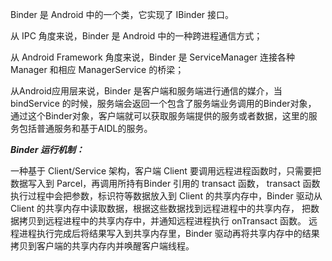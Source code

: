 Binder 是 Android 中的一个类，它实现了 IBinder 接口。

从 IPC 角度来说，Binder 是 Android 中的一种跨进程通信方式；

从 Android Framework 角度来说，Binder 是 ServiceManager 连接各种 Manager 和相应 ManagerService 的桥梁；

从Android应用层来说，Binder 是客户端和服务端进行通信的媒介，当 bindService 的时候，服务端会返回一个包含了服务端业务调用的Binder对象，
通过这个Binder对象，客户端就可以获取服务端提供的服务或者数据，这里的服务包括普通服务和基于AIDL的服务。

***Binder 运行机制：***

一种基于 Client/Service 架构，客户端 Client 要调用远程进程函数时，只需要把数据写入到 Parcel，再调用所持有Binder 引用的 transact 函数，
transact 函数执行过程中会把参数，标识符等数据放入到 Client 的共享内存中，Binder 驱动从 Client 的共享内存中读取数据，根据这些数据找到远程进程中的共享内存，
把数据拷贝到远程进程中的共享内存中，并通知远程进程执行 onTransact 函数。
远程进程执行完成后将结果写入到共享内存里，Binder 驱动再将共享内存中的结果拷贝到客户端的共享内存内并唤醒客户端线程。
